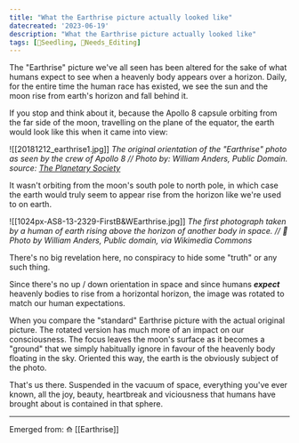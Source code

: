```yaml
---
title: "What the Earthrise picture actually looked like"
datecreated: '2023-06-19'
description: "What the Earthrise picture actually looked like"
tags: [🌱Seedling, 🧹Needs_Editing]
---
```

The "Earthrise" picture we've all seen has been altered for the sake of what humans expect to see when a heavenly body appears over a horizon. Daily, for the entire time the human race has existed, we see the sun and the moon rise from earth's horizon and fall behind it. 

If you stop and think about it, because the Apollo 8 capsule orbiting from the far side of the moon, travelling on the plane of the equator, the earth would look like this when it came into view:

![[20181212_earthrise1.jpg]]
*The original orientation of the "Earthrise" photo as seen by the crew of Apollo 8 // Photo by: William Anders, Public Domain. source: [The Planetary Society](https://www.planetary.org/space-images/earthrise)*

It wasn't orbiting from the moon's south pole to north pole, in which case the earth would truly seem to appear rise from the horizon like we're used to on earth. 

![[1024px-AS8-13-2329-FirstB&WEarthrise.jpg]]
*The first photograph taken by a human of earth rising above the horizon of another body in space. // 📸 Photo by William Anders, Public domain, via Wikimedia Commons*

There's no big revelation here, no conspiracy to hide some "truth" or any such thing.

Since there's no up / down orientation in space and since humans ***expect*** heavenly bodies to rise from a horizontal horizon, the image was rotated to match our human expectations.

When you compare the "standard" Earthrise picture with the actual original picture. The rotated version has much more of an impact on our consciousness. The focus leaves the moon's surface as it becomes a "ground" that we simply habitually ignore in favour of the heavenly body floating in the sky. Oriented this way, the earth is the obviously subject of the photo.

That's us there. Suspended in the vacuum of space, everything you've ever known, all the joy, beauty, heartbreak and viciousness that humans have brought about is contained in that sphere.
***
Emerged from: ⟰ [[Earthrise]]


